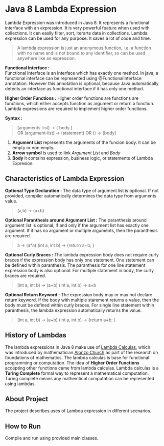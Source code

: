 # Java 8 Lambda Expression

Lambda Expression was introduced in Java 8. It represents a functional interface with an expression. It is very powerful feature when used with collections. It can easily filter, sort, iterarte data in collections. Lambda expression can be used for any purpose. It saves a lot of code and time.

> A lambda expression is just an anonymous function, i.e. a function with no name and is not bound to any identifier, so can be used anywhere like an expression.

**Functional Interface :**  
Functional Interface is an interface which has exactly one method. In java, a functional interface can be represented using @FunctionalInterface annotation. However this annotation is optional, because Java automatically detects an interface as functional interface if it has only one method.

**Higher Order Functions :**
Higher order functions are functions are functions, which either accepts function as argument or return a function. Lambda expressions are required to implement higher order functions.

**Syntax :**  
> (arguments-list) -> { body }  
OR
> (argument-list) -> (statement)
OR
> () -> {body}

1. **Argument List** represents the arguments of the funcion body. It can be empty or non empty.
2. **Arrow symbol** is used to link *Argument List* and *Body*
3. **Body** it contains expression, business logic, or statements of Lambda Expresion.

## Characteristics of Lambda Expression

**Optional Type Declaration :**
The data type of argument list is optional. If not provided, compiler automatically determines the data type from arguments value.

> (a,b) -> (a+b)

**Optional Paranthesis around Argument List :**
The paranthesis around argument list is optional, if and only if the argument list has exactly one argument. If it has no argument or multiple arguments, then the paranthesis are required.

> a -> (a*a)
> (int a, int b) -> {return a+b; }    

**Optional Curly Braces :**
The lambda expression body does not require curly braces if the expression body has only one statement. One statement can be defined within paranthesis. The paranthesis for one line statement expression body is also optional. For multiple statement in body, the curly braces are required.

> (int a, int b) -> (a+b)
> (int a, int b) -> a+b

**Optional Return Keyword :**
The expression body may or may not declare return keyword. If the body with multiple starement returns a value, then the body must be defined within curly braces. For single line statement within paranthesis, the lambda expression automatically returns the value.

> (int a, int b) -> (a+b)
> (int a, int b) -> {return a+b; }

## History of Lambdas
The lambda expressions in Java 8 make use of [Lambda Calculas](https://en.wikipedia.org/wiki/Lambda_calculus), which was introduced by mathematician [Alonzo Church](https://en.wikipedia.org/wiki/Alonzo_Church) as part of the research on foundations of mathematics. The lambda calculas is base for functional programming or computation. The idea of **Higher Order Functions** accepting other functions came from lambda calculas. Lambda calculas is a **Turing Complete** formal way to represent a mathematical computation. Turing complete means any mathemtical computation can be represented using lambdas.

## About Project
The project describes uses of Lambda expression in different scenarios.  

## How to Run 
Compile and run using provided main classes.
